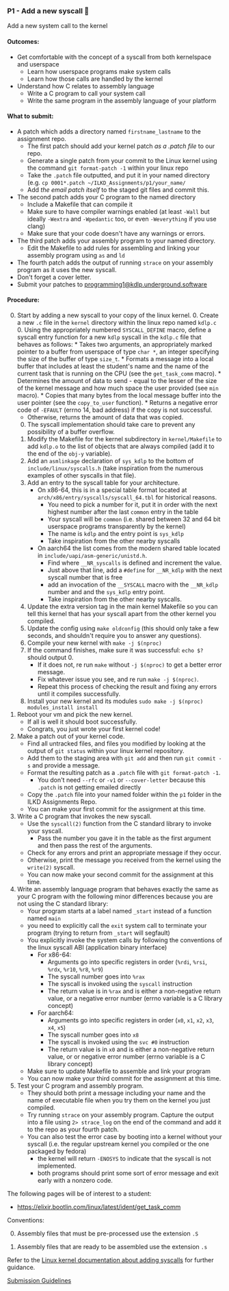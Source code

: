### P1 - Add a new syscall 🤫

Add a new system call to the kernel

#### Outcomes:

* Get comfortable with the concept of a syscall from both kernelspace and userspace
    * Learn how userspace programs make system calls
    * Learn how those calls are handled by the kernel
* Understand how C relates to assembly language
    * Write a C program to call your system call
    * Write the same program in the assembly language of your platform

#### What to submit:

* A patch which adds a directory named `firstname_lastname` to the assignment repo.
    * The first patch should add your kernel patch *as a .patch file* to our repo.
    * Generate a single patch from your commit to the Linux kernel using the command `git format-patch -1` within your linux repo
    * Take the `.patch` file outputted, and put it in your named directory (e.g. `cp 0001*.patch ~/ILKD_Assignments/p1/your_name/`
    * Add *the email patch itself* to the staged git files and commit this.
* The second patch adds your C program to the named directory
    * Include a Makefile that can compile it
    * Make sure to have compiler warnings enabled (at least `-Wall` but ideally `-Wextra` and `-Wpedantic` too, or even `-Weverything` if you use clang)
    * Make sure that your code doesn't have any warnings or errors.
* The third patch adds your assembly program to your named directory.
    * Edit the Makefile to add rules for assembling and linking your assembly program using `as` and `ld`
* The fourth patch adds the output of running `strace` on your assembly program as it uses the new syscall.
* Don't forget a cover letter.
* Submit your patches to programming1@kdlp.underground.software

#### Procedure:
0. Start by adding a new syscall to your copy of the linux kernel.
    0. Create a new `.c` file in the `kernel` directory within the linux repo named `kdlp.c`
    0. Using the appropriately numbered `SYSCALL_DEFINE` macro, define a syscall entry function for a new `kdlp` syscall in the `kdlp.c` file that behaves as follows:
        * Takes two arguments, an appropriately marked pointer to a buffer from userspace of type `char *`, an integer specifying the size of the buffer of type `size_t`.
        * Formats a message into a local buffer that includes at least the student's name and the name of the current task that is running on the CPU (see the `get_task_comm` macro).
        * Determines the amount of data to send - equal to the lesser of the size of the kernel message and how much space the user provided (see `min` macro).
        * Copies that many bytes from the local message buffer into the user pointer (see the `copy_to_user` function).
            * Returns a negative error code of `-EFAULT` (errno 14, bad address) if the copy is not successful.
	* Otherwise, returns the amount of data that was copied.
    0. The syscall implementation should take care to prevent any possibility of a buffer overflow.
    0. Modify the Makefile for the kernel subdirectory in `kernel/Makefile` to add `kdlp.o` to the list of objects that are always compiled (add it to the end of the `obj-y` variable).
    0. Add an `asmlinkage` declaration of `sys_kdlp` to the bottom of `include/linux/syscalls.h` (take inspiration from the numerous examples of other syscalls in that file).
    0. Add an entry to the syscall table for your architecture.
        * On x86-64, this is in a special table format located at `arch/x86/entry/syscalls/syscall_64.tbl` for historical reasons.
            * You need to pick a number for it, put it in order with the next highest number after the last `common` entry in the table
            * Your syscall will be `common` (i.e. shared between 32 and 64 bit userspace programs transparently by the kernel)
            * The name is `kdlp` and the entry point is `sys_kdlp`
            * Take inspiration from the other nearby syscalls
        * On aarch64 the list comes from the modern shared table located in `include/uapi/asm-generic/unistd.h`.
            * Find where `__NR_syscalls` is defined and increment the value.
            * Just above that line, add a `#define` for `__NR_kdlp` with the next syscall number that is free
            * add an invocation of the `__SYSCALL` macro with the `__NR_kdlp` number and and the `sys_kdlp` entry point.
            * Take inspiration from the other nearby syscalls.
    0. Update the extra version tag in the main kernel Makefile so you can tell this kernel that has your syscall apart from the other kernel you compiled.
    0. Update the config using `make oldconfig` (this should only take a few seconds, and shouldn't require you to answer any questions).
    0. Compile your new kernel with `make -j $(nproc)`
    0. If the command finishes, make sure it was successful: `echo $?` should output 0.
        * If it does not, re run `make` without `-j $(nproc)` to get a better error message.
        * Fix whatever issue you see, and re run `make -j $(nproc)`.
        * Repeat this process of checking the result and fixing any errors until it compiles successfully.
    0. Install your new kernel and its modules `sudo make -j $(nproc) modules_install install`
0. Reboot your vm and pick the new kernel.
    * If all is well it should boot successfully.
    * Congrats, you just wrote your first kernel code!
0. Make a patch out of your kernel code.
    * Find all untracked files, and files you modified by looking at the output of `git status` within your linux kernel repository.
    * Add them to the staging area with `git add` and then run `git commit -s` and provide a message.
    * Format the resulting patch as a `.patch` file with `git format-patch -1`.
        * You don't need `--rfc` or `-v1` or `--cover-letter` because this `.patch` is not getting emailed directly
    * Copy the `.patch` file into your named folder within the `p1` folder in the ILKD Assignments Repo.
    * You can make your first commit for the assignment at this time.
0. Write a C program that invokes the new syscall.
    * Use the `syscall(2)` function from the C standard library to invoke your syscall.
        * Pass the number you gave it in the table as the first argument and then pass the rest of the arguments.
    * Check for any errors and print an appropriate message if they occur.
    * Otherwise, print the message you received from the kernel using the `write(2)` syscall.
    * You can now make your second commit for the assignment at this time.
0. Write an assembly language program that behaves exactly the same as your C program with the following minor differences because you are not using the C standard library:
    * Your program starts at a label named `_start` instead of a function named `main`
    * you need to explicitly call the `exit` system call to terminate your program (trying to return from `_start` will segfault)
    * You explicitly invoke the system calls by following the conventions of the linux syscall ABI (application binary interface)
        * For x86-64:
            * Arguments go into specific registers in order (`%rdi`, `%rsi`, `%rdx`, `%r10`, `%r8`, `%r9`)
            * The syscall number goes into `%rax`
            * The syscall is invoked using the `syscall` instruction
            * The return value is in `%rax` and is either a non-negative return value, or a negative error number (errno variable is a C library concept)
        * For aarch64:
            * Arguments go into specific registers in order (`x0`, `x1`, `x2`, `x3`, `x4`, `x5`)
            * The syscall number goes into `x8`
            * The syscall is invoked using the `svc #0` instruction
            * The return value is in `x0` and is either a non-negative return value, or or negative error number (errno variable is a C library concept)
    * Make sure to update Makefile to assemble and link your program
    * You can now make your third commit for the assignment at this time.
0. Test your C program and assembly program.
    * They should both print a message including your name and the name of executable file when you try them on the kernel you just compiled.
    * Try running `strace` on your assembly program. Capture the output into a file using `2> strace_log` on the end of the command and add it to the repo as your fourth patch.
    * You can also test the error case by booting into a kernel without your syscall (i.e. the regular upstream kernel you compiled or the one packaged by fedora)
        * the kernel will return `-ENOSYS` to indicate that the syscall is not implemented.
        * both programs should print some sort of error message and exit early with a nonzero code.

The following pages will be of interest to a student:

* <https://elixir.bootlin.com/linux/latest/ident/get_task_comm>

Conventions:

  0. Assembly files that must be pre-processed use the extension `.S`

  0. Assembly files that are ready to be assembled use the extension `.s`

Refer to the [Linux kernel documentation about adding syscalls](https://www.kernel.org/doc/html/latest/process/adding-syscalls.html) for further guidance.

[Submission Guidelines](../policies/submission_guidelines)
